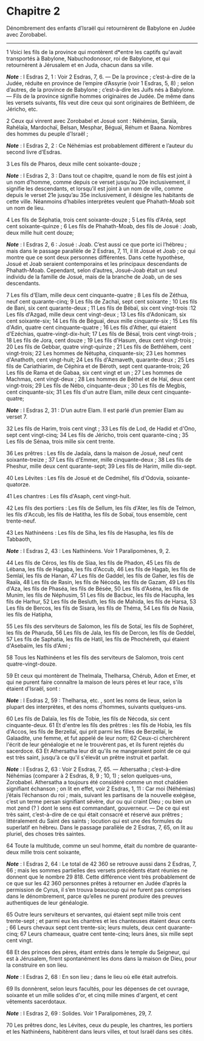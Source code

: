 # Chapitre 2

Dénombrement des enfants d’Israël qui retournèrent de Babylone en Judée avec Zorobabel.

***

1 Voici les fils de la province qui montèrent d*entre les captifs qu'avait transportés à Babylone, Nabuchodonosor, roi de Babylone, et qui retournèrent à Jérusalem et en Juda, chacun dans sa ville.

***Note*** :  I Esdras 2, 1 : Voir 2 Esdras, 7, 6. ― De la province ; c’est-à-dire de la Judée, réduite en province de l’empire d’Assyrie (voir 1 Esdras, 5, 8) ; selon d’autres, de la province de Babylone ; c’est-à-dire les Juifs nés à Babylone. ― Fils de la province signifie hommes originaires de Judée. De même dans les versets suivants, fils veut dire ceux qui sont originaires de Bethléem, de Jéricho, etc.

2 Ceux qui vinrent avec Zorobabel et Josué sont : Néhémias, Saraïa, Rahélaïa, Mardochaï, Belsan, Mesphar, Béguaï, Réhum et Baana. Nombres des hommes du peuple d'Israël ;

***Note*** :  I Esdras 2, 2 : Ce Néhémias est probablement différent e l’auteur du second livre d’Esdras.


3 Les fils de Pharos, deux mille cent soixante-douze ;

***Note*** :  I Esdras 2, 3 : Dans tout ce chapitre, quand le nom de fils est joint à un nom d’homme, comme depuis ce verset jusqu’au 20e inclusivement, il signifie les descendants, et lorsqu’il est joint à un nom de ville, comme depuis le verset 21e jusqu’au 35e inclusivement, il désigne les habitants de cette ville. Néanmoins d’habiles interprètes veulent que Phahath-Moab soit un nom de lieu.

4 Les fils de Séphatia, trois cent soixante-douze ; 5 Les fils d'Aréa, sept cent soixante-quinze ; 6 Les fils de Phahath-Moab, des fils de Josué : Joab, deux mille huit cent douze;

***Note*** :  I Esdras 2, 6 : Josué : Joab. C’est aussi ce que porte ici l’hébreu ; mais dans le passage parallèle de 2 Esdras, 7, 11, il lit Josué et Joab ; ce qui montre que ce sont deux personnes différentes. Dans cette hypothèse, Josué et Joab seraient contemporains et les principaux descendants de Phahath-Moab. Cependant, selon d’autres, Josué-Joab était un seul individu de la famille de Josué, mais de la branche de Joab, un de ses descendants.

7 Les fils d'Elam, mille deux cent cinquante-quatre ; 8 Les fils de Zéthua, neuf cent quarante-cinq; 9 Les fils de Zachaï, sept cent soixante ; 10 Les fils de Bani, six cent quarante-deux ; 11 Les fils de Bébaï, six cent vingt-trois :12 Les fils d'Azgad, mille deux cent vingt-deux ; 13 Les fils d'Adonicam, six cent soixante-six; 14 Les fils de Béguaï, deux mille cinquante-six ; 15 Les fils d'Adin, quatre cent cinquante-quatre ; 16 Les fils d'Ather, qui étaient d'Ezéchias, quatre-vingt-dix-huit; 17 Les fils de Bésaï, trois cent vingt-trois ; 18 Les fils de Jora, cent douze ; 19 Les fils d'Hasum, deux cent vingt-trois ; 20 Les fils de Gebbar, quatre vingt-quinze ; 21 Les fils de Bethléhem, cent vingt-trois; 22 Les hommes de Nétupha, cinquante-six; 23 Les hommes d'Anathoth, cent vingt-huit; 24 Les fils d'Azmaveth, quarante-deux ; 25 Les fils de Cariathiarim, de Céphira et de Béroth, sept cent quarante-trois; 26 Les fils de Rama et de Gabaa, six cent vingt et un ; 27 Les hommes de Machmas, cent vingt-deux ; 28 Les hommes de Béthel
et de Haï, deux cent vingt-trois; 29 Les fils de Nébo, cinquante-deux ; 30 Les fils de Megbis, cent cinquante-six; 31 Les fils d'un autre Elam, mille deux cent cinquante-quatre;

***Note*** :  I Esdras 2, 31 : D’un autre Elam. Il est parlé d’un premier Elam au verset 7.

32 Les fils de Harim, trois cent vingt ; 33 Les fils de Lod, de Hadid et d'Ono, sept cent vingt-cinq; 34 Les fils de Jéricho, trois cent quarante-cinq ; 35 Les fils de Sénaa, trois mille six cent trente.


36 Les prêtres : Les fils de Jadaïa, dans la maison de Josué, neuf cent soixante-treize ; 37 Les fils d'Emmer, mille cinquante-deux ; 38 Les fils de Pheshur, mille deux cent quarante-sept; 39 Les fils de Harim, mille dix-sept.


40 Les Lévites : Les fils de Josué et de Cedmihel, fils d'Odovia, soixante-quatorze.


41 Les chantres : Les fils d'Asaph, cent vingt-huit.


42 Les fils des portiers : Les fils de Sellum, les fils d'Ater, les fils de Telmon, les fils d'Accub, les fils de Hatitha, les fils de Sobaï, tous ensemble, cent trente-neuf.


43 Les Nathinéens : Les fils de Siha, les fils de Hasupha, les fils de Tabbaoth,

***Note*** :  I Esdras 2, 43 : Les Nathinéens. Voir 1 Paralipomènes, 9, 2.

44 Les fils de Céros, les fils de Siaa, les fils de Phadon, 45 Les fils de Lébana, les fils de Hagaba, les fils d'Accub, 46 Les fils de Hagab, les fils de Semlaï, les fils de Hanan, 47 Les fils de Gaddel, les fils de Gaher, les fils de Raaïa, 48 Les fils de Rasin, les fils de Nécoda, les fils de Gazam, 49 Les fils d'Aza, les fils de Phaséa, les fils de Bésée, 50 Les fils d'Aséna, les fils de Munim, les fils de Néphusim, 51 Les fils de Bacbuc, les fils de Hacupha, les fils de Harhur, 52 Les fils de Besluth, les fils de Mahida, les fils de Harsa, 53 Les fils de Bercos, les fils de Sisara, les fils de Théma, 54 Les fils de Nasia, les fils de Hatipha,


55 Les fils des serviteurs de Salomon, les fils de Sotaï, les fils de Sophéret, les fils de Pharuda, 56 Les fils de Jala, les fils de Dercon, les fils de Geddel, 57 Les fils de Saphatia, les fils de Hatil, les fils de Phochéreth, qui étaient d'Asebaïm, les fils d'Ami ;


58 Tous les Nathinéens et les fils des serviteurs de Salomon, trois cent quatre-vingt-douze.


59 Et ceux qui montèrent de Thelmala, Thelharsa, Chérub, Adon et Emer, et qui ne purent faire connaître la maison de leurs pères et leur race, s'ils étaient d'Israël, sont :

***Note*** :  I Esdras 2, 59 : Thelharsa, etc. , sont les noms de lieux, selon la plupart des interprètes, et des noms d’hommes, suivants quelques-uns.

60 Les fils de Dalaïa, les fils de Tobie, les fils de Nécoda, six cent cinquante-deux. 61 Et d'entre les fils des prêtres : les fils de Hobia, les fils d'Accos, les fils de Berzellaï, qui prit parmi les filles de Berzellaï, le Galaadite, une femme, et fut appelé de leur nom; 62 Ceux-ci cherchèrent l'écrit de leur généalogie et ne le trouvèrent pas, et ils furent rejetés du sacerdoce. 63 Et Athersatha leur dit qu'ils ne mangeraient point de ce qui est très saint, jusqu'à ce qu'il s'élevât un prêtre instruit et parfait.

***Note*** :  I Esdras 2, 63 : Voir 2 Esdras, 7, 65. ― Athersatha ; c’est-à-dire Néhémias (comparer à 2 Esdras, 8, 9 ; 10, 1) ; selon quelques-uns, Zorobabel. Athersatha a toujours été considéré comme un mot chaldéen signifiant échanson ; on lit en effet, voir 2 Esdras, 1, 11 : Car moi (Néhémias) j’étais l’échanson du roi ; mais, suivant les partisans de la nouvelle exégèse, c’est un terme persan signifiant sévère, dur ou qui craint Dieu ; ou bien un mot zend (? ) dont le sens est commandant, gouverneur. ― De ce qui est très saint, c’est-à-dire de ce qui était consacré et réservé aux prêtres ; littéralement du Saint des saints ; locution qui est une des formules du superlatif en hébreu. Dans le passage parallèle de 2 Esdras, 7, 65, on lit au pluriel, des choses très saintes.


64 Toute la multitude, comme un seul homme, était du nombre de quarante-deux mille trois cent soixante,

***Note*** :  I Esdras 2, 64 : Le total de 42 360 se retrouve aussi dans 2 Esdras, 7, 66 ; mais les sommes partielles des versets précédents étant réunies ne donnent que le nombre 29 818. Cette différence vient très probablement de ce que sur les 42 360 personnes prêtes à retourner en Judée d’après la permission de Cyrus, il s’en trouva beaucoup qui ne furent pas comprises dans le dénombrement, parce qu’elles ne purent produire des preuves authentiques de leur généalogie.

65 Outre leurs serviteurs et servantes, qui étaient sept mille trois cent trente-sept ; et parmi eux les chantres et les chanteuses étaient deux cents ; 66 Leurs chevaux sept cent trente-six; leurs mulets, deux cent quarante-cinq; 67 Leurs chameaux, quatre cent tente-cinq; leurs ânes, six mille sept cent vingt.


68 Et des princes des pères, étant entrés dans le temple du Seigneur, qui est à Jérusalem, firent spontanément les dons dans la maison de Dieu, pour la construire en son lieu.

***Note*** :  I Esdras 2, 68 : En son lieu ; dans le lieu où elle était autrefois.

69 Ils donnèrent, selon leurs facultés, pour les dépenses de cet ouvrage, soixante et un mille solides d'or, et cinq mille mines d'argent, et cent vêtements sacerdotaux.

***Note*** :  I Esdras 2, 69 : Solides. Voir 1 Paralipomènes, 29, 7.


70 Les prêtres donc, les Lévites, ceux du peuple, les chantres, les portiers et les Nathinéens, habitèrent dans leurs villes, et tout Israël dans ses cités.

